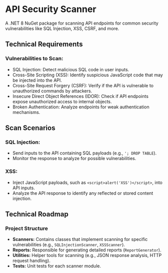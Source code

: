 # API Security Scanner
A .NET 8 NuGet package for scanning API endpoints for common security vulnerabilities like SQL Injection, XSS, CSRF, and more.
## Technical Requirements

### Vulnerabilities to Scan:
- SQL Injection: Detect malicious SQL code in user inputs.
- Cross-Site Scripting (XSS): Identify suspicious JavaScript code that may be injected into the API.
- Cross-Site Request Forgery (CSRF): Verify if the API is vulnerable to unauthorized commands by attackers.
- Insecure Direct Object References (IDOR): Check if API endpoints expose unauthorized access to internal objects.
- Broken Authentication: Analyze endpoints for weak authentication mechanisms.
## Scan Scenarios

### SQL Injection:
- Send inputs to the API containing SQL payloads (e.g., `'; DROP TABLE`).
- Monitor the response to analyze for possible vulnerabilities.

### XSS:
- Inject JavaScript payloads, such as `<script>alert('XSS')</script>`, into API inputs.
- Analyze the API response to identify any reflected or stored content injection.
## Technical Roadmap

### Project Structure
- **Scanners:** Contains classes that implement scanning for specific vulnerabilities (e.g., `SQLInjectionScanner`, `XSSScanner`).
- **Reports:** Responsible for generating detailed reports (`ReportGenerator`).
- **Utilities:** Helper tools for scanning (e.g., JSON response analysis, HTTP request handling).
- **Tests:** Unit tests for each scanner module.
